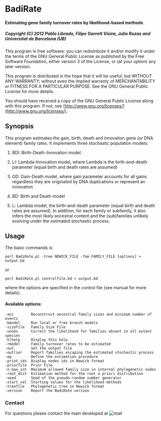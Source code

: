
# BadiRate

#### Estimating gene family turnover rates by likelihood-based methods
##### Copyright (C) 2012 Pablo Librado, Filipe Garrett Vieira, Julio Rozas and Universitat de Barcelona (UB)

This program is free software: you can redistribute it and/or modify it under the terms of the GNU General Public License as published by the Free Software Foundation, either version 3 of the License, or (at your option) any later version.

This program is distributed in the hope that it will be useful, but WITHOUT ANY WARRANTY; without even the implied warranty of MERCHANTABILITY or FITNESS FOR A PARTICULAR PURPOSE. See the GNU General Public License for more details.

You should have received a copy of the GNU General Public License along with this program.  If not, see [http://www.gnu.org/licenses/](http://www.gnu.org/licenses/).

## Synopsis 
This program estimates the gain, birth, death and innovation gene (or DNA element) family rates. It implements three stochastic population models: 

1. BDI: Birth-Death-Innovation model.

2. LI: Lambda-Innovation model, where Lambda is the birth-and-death parameter (equal birth and death rates are assumed)

3. GD: Gain-Death model, where gain parameter accounts for all gains regardless they are originated by DNA duplications or represent an innovation

4. BD: Birth and Death model

5. L: Lambda model, the birth-and-death parameter (equal birth and death rates are assumed). In addition, for each family or subfamily, it also infers the most likely ancestral content and the (sub)families unlikely evolving under the estimated stochastic process.

## Usage
The basic commands is:

    perl BadiRate.pl -tree NEWICK_FILE -fam FAMILY_FILE [options] > output.bd

or

    perl BadiRate.pl controlfile.bd > output.bd

where the options are specified in the control file (see manual for more details).

#### Available options:


    -anc		Reconstruct ancestral family sizes and minimum number of events
    -bmodel		Run local or free branch models
    -sizefile	Family Size File
    -unobs		Correct the likelihood for families absent in all extant species
    -h|help		Display this help
    -rmodel		Family turnover rates to be estimated
    -out		Set the output file
    -outlier	Report families escaping the estimated stochastic process
    -ep			Define the estimation procedure
    -print_ids	Display nodes ids in Newick format
    -priorfile	Prior File
    -n_max_int	Maximum allowed family size in internal phylogenetic nodes 
    -root_dist	Estimation method for the root a priori distribution
    -seed		Seed of the pseudo-random number generator
    -start_val	Starting values for the likelihood methods
    -treefile	Phylogenetic tree in Newick format
    -version	Report the BadiRate version

### Contact

For questions please contact the main developed at ![mail](https://bit.ly/2DYE86c)
